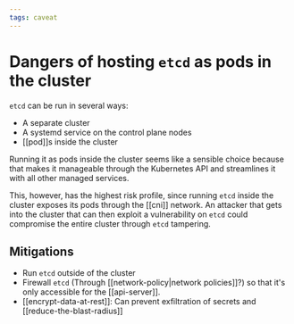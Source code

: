 ```yaml
---
tags: caveat
---
```


# Dangers of hosting `etcd` as pods in the cluster
`etcd` can be run in several ways:
* A separate cluster
* A systemd service on the control plane nodes
* [[pod]]s inside the cluster

Running it as pods inside the cluster seems like a sensible choice because that makes it manageable through the Kubernetes API and streamlines it with all other managed services.

This, however, has the highest risk profile, since running `etcd` inside the cluster exposes its pods through the [[cni]] network. An attacker that gets into the cluster that can then exploit a vulnerability on `etcd` could compromise the entire cluster through `etcd` tampering.

## Mitigations
* Run `etcd` outside of the cluster
* Firewall `etcd` (Through [[network-policy|network policies]]?) so that it's only accessible for the [[api-server]].
* [[encrypt-data-at-rest]]: Can prevent exfiltration of secrets and [[reduce-the-blast-radius]]

